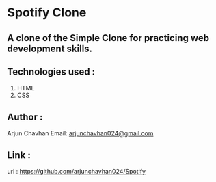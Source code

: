 # Spotify Clone

## A clone of the Simple Clone for practicing web development skills.

## Technologies used :
   1. HTML
   2. CSS

## Author :
   Arjun Chavhan
   Email: arjunchavhan024@gmail.com

## Link :
   url : https://github.com/arjunchavhan024/Spotify



